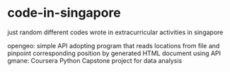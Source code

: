 # code-in-singapore
just random different codes wrote in extracurricular activities in singapore 

opengeo: simple API adopting program that reads locations from file and pinpoint corresponding position by generated HTML document using API
gmane: Coursera Python Capstone project for data analysis 
